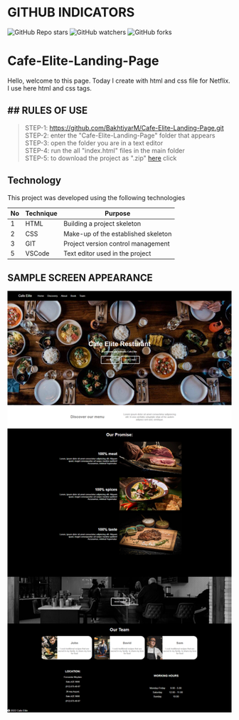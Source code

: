 # GITHUB INDICATORS

![GitHub Repo stars](https://img.shields.io/github/stars/BakhtiyarM/Cafe-Elite-Landing-Page?style=for-the-badge)
![GitHub watchers](https://img.shields.io/github/watchers/BakhtiyarM/Cafe-Elite-Landing-Page?style=for-the-badge)
![GitHub forks](https://img.shields.io/github/forks/BakhtiyarM/Cafe-Elite-Landing-Page?style=for-the-badge)

  # Cafe-Elite-Landing-Page

Hello, welcome to this page. Today I create with html and css file for Netflix. I use here html and css tags. 
## ## RULES OF USE

> STEP-1: https://github.com/BakhtiyarM/Cafe-Elite-Landing-Page.git <br/>
> STEP-2:  enter the "Cafe-Elite-Landing-Page" folder that appears <br/>
> STEP-3:  open the folder you are in a text editor <br/>
> STEP-4:  run the  all "index.html" files in the main folder <br/>
> STEP-5:  to download the project as ".zip"  [here](https://github.com/BakhtiyarM/Cafe-Elite-Landing-Page/archive/refs/heads/master.zip) click <br/>


## Technology

This project was developed using the following technologies

| No | Technique | Purpose |
| - | ---------- | --------------------- |
| 1 | HTML | Building a project skeleton |
| 2 | CSS |  Make-up of the established skeleton |
| 3 | GIT |  Project version control management |
| 5 | VSCode | Text editor used in the project |


## SAMPLE SCREEN APPEARANCE

![There was a screenshot here](./screencapture-127-0-0-1-5500-index-html-2022-08-01-14_49_03.png)

